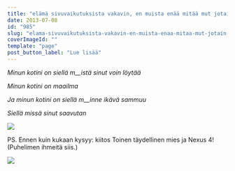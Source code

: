 ```yaml
---
title: "elämä sivuvaikutuksista vakavin, en muista enää mitää mut jotain nää kesät opettaa."
date: 2013-07-08
id: "985"
slug: "elama-sivuvaikutuksista-vakavin-en-muista-enaa-mitaa-mut-jotain-naa-kesat-opettaa"
coverImageId: ""
template: "page"
post_button_label: "Lue lisää"
---
```


_Minun kotini on siellä m\_\_istä sinut voin löytää_

_Minun kotini on maailma_

_Ja minun kotini on siellä m\_\_inne ikävä sammuu_

_Siellä missä sinut saavutan_

[![](/images/kotikuva.png)](http://4.bp.blogspot.com/-Hpi5B72MmPs/UdrdxOULy0I/AAAAAAAAGMg/AV0I1HCs7Ig/s1600/kotikuva.png)

PS. Ennen kuin kukaan kysyy: kiitos Toinen täydellinen mies ja Nexus 4! (Puhelimen ihmeitä siis.)

[![](/images/ak.png)](http://3.bp.blogspot.com/-GpYjfXGV5Co/UdrfDU61S9I/AAAAAAAAGMw/NFZGaaU1uvo/s1600/ak.png)
